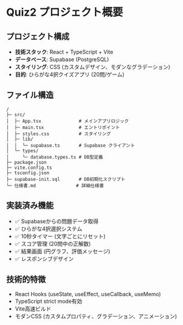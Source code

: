 # Quiz2 プロジェクト概要

## プロジェクト構成
- **技術スタック**: React + TypeScript + Vite
- **データベース**: Supabase (PostgreSQL)
- **スタイリング**: CSS (カスタムデザイン、モダンなグラデーション)
- **目的**: ひらがな4択クイズアプリ (20問/ゲーム)

## ファイル構造
```
/
├─ src/
│  ├─ App.tsx              # メインアプリロジック
│  ├─ main.tsx             # エントリポイント
│  ├─ styles.css           # スタイリング
│  ├─ lib/
│  │  └─ supabase.ts       # Supabase クライアント
│  └─ types/
│     └─ database.types.ts # DB型定義
├─ package.json
├─ vite.config.ts
├─ tsconfig.json
├─ supabase-init.sql       # DB初期化スクリプト
└─ 仕様書.md               # 詳細仕様書
```

## 実装済み機能
- ✅ Supabaseからの問題データ取得
- ✅ ひらがな4択選択システム
- ✅ 10秒タイマー (文字ごとにリセット)
- ✅ スコア管理 (20問中の正解数)
- ✅ 結果画面 (円グラフ、評価メッセージ)
- ✅ レスポンシブデザイン

## 技術的特徴
- React Hooks (useState, useEffect, useCallback, useMemo)
- TypeScript strict mode有効
- Vite高速ビルド
- モダンCSS (カスタムプロパティ、グラデーション、アニメーション)
